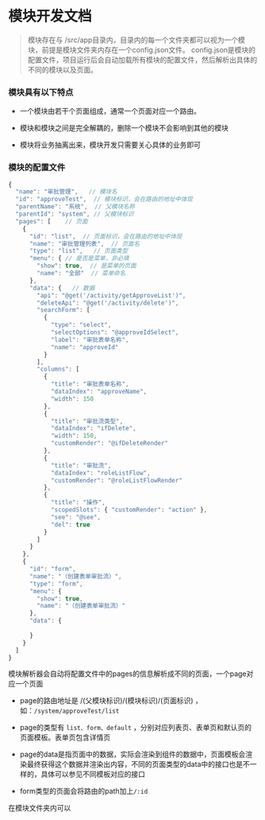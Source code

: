 # 模块开发文档

> 模块存在与 /src/app目录内，目录内的每一个文件夹都可以视为一个模块，前提是模块文件夹内存在一个config.json文件。 config.json是模块的配置文件，项目运行后会自动加载所有模块的配置文件，然后解析出具体的不同的模块以及页面。

### 模块具有以下特点

- 一个模块由若干个页面组成，通常一个页面对应一个路由。

- 模块和模块之间是完全解耦的，删除一个模块不会影响到其他的模块
- 模块将业务抽离出来，模块开发只需要关心具体的业务即可

### 模块的配置文件

```js
{
  "name": "审批管理",   // 模块名
  "id": "approveTest",  // 模块标识，会在路由的地址中体现
  "parentName": "系统",  // 父模块名称
  "parentId": "system", // 父模块标识
  "pages": [    // 页面
    {
      "id": "list",  // 页面标识，会在路由的地址中体现
      "name": "审批管理列表",  // 页面名
      "type": "list",   // 页面类型
      "menu": { // 是否是菜单，非必填
        "show": true,  // 是菜单的页面
        "name": "全部"  // 菜单命名
      },
      "data": {   // 数据
        "api": "@get('/activity/getApproveList')",
        "deleteApi": "@get('/activity/delete')",
        "searchForm": [
          {
            "type": "select",
            "selectOptions": "@approveIdSelect",
            "label": "审批表单名称",
            "name": "approveId"
          }
        ],
        "columns": [
          {
            "title": "审批表单名称",
            "dataIndex": "approveName",
            "width": 150
          },
          {
            "title": "审批流类型",
            "dataIndex": "ifDelete",
            "width": 150,
            "customRender": "@ifDeleteRender"
          },
          {
            "title": "审批流",
            "dataIndex": "roleListFlow",
            "customRender": "@roleListFlowRender"
          },
          {
            "title": "操作",
            "scopedSlots": { "customRender": "action" },
            "see": "@see",
            "del": true
          }
        ]
      }
    },
    {
      "id": "form",
      "name": "（创建表单审批流）",
      "type": "form",
      "menu": {
        "show": true,
        "name": "（创建表单审批流）"
      },
      "data": {
        
      }
    }
  ]
}
```

模块解析器会自动将配置文件中的pages的信息解析成不同的页面，一个page对应一个页面

- page的路由地址是  /(父模块标识)/(模块标识)/(页面标识) ，如：`/system/approveTest/list`

- page的类型有 `list、form、default` ，分别对应列表页、表单页和默认页的页面模板。表单页包含详情页
- page的data是指页面中的数据，实际会渲染到组件的数据中，页面模板会渲染最终获得这个数据并渲染出内容，不同的页面类型的data中的接口也是不一样的，具体可以参见不同模板对应的接口
- form类型的页面会将路由的path加上`/:id`

在模块文件夹内可以